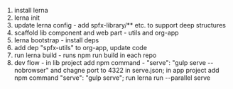 1. install lerna
2. lerna init
3. update lerna config - add spfx-library/** etc. to support deep structures
4. scaffold lib component and web part - utils and org-app
5. lerna bootstrap - install deps
6. add dep "spfx-utils" to org-app, update code
7. run lerna build - runs npm run build in each repo
8. dev flow - in lib project add npm command - "serve": "gulp serve --nobrowser" and chagne port to 4322 in serve.json; in app project add npm command "serve": "gulp serve"; run lerna run --parallel serve
